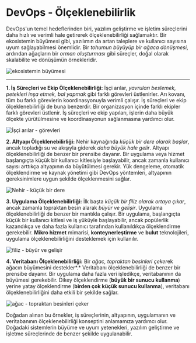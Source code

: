 # DevOps - Ölçeklenebilirlik

DevOps'un temel hedeflerinden biri, yazılım geliştirme ve işletim süreçlerini daha hızlı ve verimli hale getirerek ölçeklenebilirliği sağlamaktır. Bir ekosistemin büyümesi gibi, yazılımın da artan taleplere ve kullanıcı sayısına uyum sağlayabilmesi önemlidir. Bir *tohumun büyüyüp bir ağaca dönüşmesi*, ardından ağaçların bir *orman oluşturması* gibi süreçler, doğal olarak skalabilite ve dönüşümün örnekleridir.

![ekosistemin büyümesi](https://www.microdrips.com/en/blog/wp-content/uploads/2017/05/preparing-seedlings-1200x800.jpg)

---

**1. İş Süreçleri ve Ekip Ölçeklenebilirliği:**
İşçi arılar, *yavruları beslemek, petekleri inşa etmek, bal yapmak* gibi farklı görevleri üstlenirler. Arı kovanı, tüm bu farklı görevlerin koordinasyonuyla verimli çalışır. İş süreçleri ve ekip ölçeklenebilirliği de buna benzerdir. Bir organizasyon içinde farklı ekipler farklı görevleri üstlenir. İş süreçleri ve ekip yapıları, işlerin daha büyük ölçekte yürütülmesine ve koordinasyonun sağlanmasına yardımcı olur.

![İşçi arılar - görevleri](https://www.frontiersin.org/files/Articles/368232/fpsyg-09-00900-HTML/image_m/fpsyg-09-00900-g001.jpg)

**2. Altyapı Ölçeklenebilirliği:**
Nehir kaynağında *küçük bir dere olarak başlar*, ancak topladığı su ve akışıyla giderek *daha büyük hale gelir*. Altyapı ölçeklenebilirliği de benzer bir prensibe dayanır. Bir uygulama veya hizmet başlangıçta küçük bir kullanıcı kitlesiyle başlayabilir, ancak zamanla kullanıcı sayısı arttıkça altyapının da büyütülmesi gerekir. Yük dengeleme, otomatik ölçeklendirme ve kaynak yönetimi gibi DevOps yöntemleri, altyapının gereksinimlere uygun şekilde ölçeklenmesini sağlar.

![Nehir - küçük bir dere](https://www.worldatlas.com/r/w1200/upload/e5/bf/05/shutterstock-75885847.jpg)

**3. Uygulama Ölçeklenebilirliği:**
İlk başta *küçük bir filiz olarak ortaya çıkar*, ancak zamanla topraktan besin alarak *büyür ve gelişir*. Uygulama ölçeklenebilirliği de benzer bir mantıkla çalışır. Bir uygulama, başlangıçta küçük bir kullanıcı kitlesi ve iş yüküyle başlayabilir, ancak popülerlik kazandıkça ve daha fazla kullanıcı tarafından kullanıldıkça ölçeklendirme gerekebilir. **Mikro hizmet** mimarisi, **konteynerleştirme** ve **bulut** teknolojileri, uygulama ölçeklenebilirliğini desteklemek için kullanılır.

![filiz - büyür ve gelişir](https://www.holganix.com/hubfs/AdobeStock_102891724-658317-edited.jpeg)

**4. Veritabanı Ölçeklenebilirliği:**
Bir *ağac, topraktan besinleri çeker*ek ağacın büyümesini destekler*.* Veritabanı ölçeklenebilirliği de benzer bir prensibe dayanır. Bir uygulama daha fazla veri işledikçe, veritabanının da büyümesi gerekebilir. Dikey ölçeklendirme (**büyük bir sunucu kullanma**) yerine yatay ölçeklendirme (**birden çok küçük sunucu kullanma**), veritabanı ölçeklenebilirliğini daha etkili bir şekilde sağlar.

![ağac - topraktan besinleri çeker](https://lh6.googleusercontent.com/dmuR92FLECJZZNF6QkKrqE2SW1otmYPr5USQwoaSqOReHENhHeIN45eT6tbjwq_gANCqJt4jmr2-cKOIVpHkRoaUOVHXRX-WUDTKhLA2fPmdyLyZ1jfcp_b5z0i3otAsh1PC_a5B)

Doğadan alınan bu örnekler, iş süreçlerinin, altyapının, uygulamanın ve veritabanının ölçeklenebilirliği konseptini anlamamıza yardımcı olur. Doğadaki sistemlerin büyüme ve uyum yetenekleri, yazılım geliştirme ve işletme süreçlerinde de benzer şekilde uygulanabilir.
